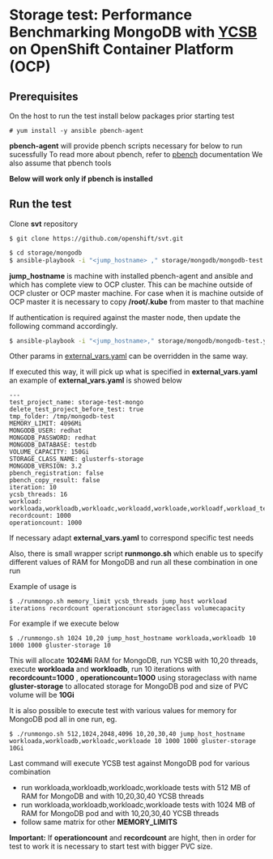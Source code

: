 # Storage test:  Performance Benchmarking MongoDB with [YCSB](whttps://github.com/brianfrankcooper/YCSB) on OpenShift Container Platform (OCP)  

## Prerequisites

On the host to run the test install below packages prior starting test 

```
# yum install -y ansible pbench-agent 
```

**pbench-agent** will provide pbench scripts necessary for below to run sucessfully
To read more about pbench, refer to [pbench](http://distributed-system-analysis.github.io/pbench/doc/agent/installation.html) documentation
We also assume that pbench tools 

**Below will work only if pbench is installed** 

## Run the test

Clone **svt** repository 

```
$ git clone https://github.com/openshift/svt.git
``` 



```sh
$ cd storage/mongodb 
$ ansible-playbook -i "<jump_hostname> ," storage/mongodb/mongodb-test.yaml
```

**jump_hostname** is machine with installed pbench-agent and ansible and which has complete view to OCP cluster. This can be 
machine outside of OCP cluster or OCP master machine. For case when it is machine outside of OCP master it is necessary to copy 
**/root/.kube** from master to that machine

If authentication is required against the master node, then update the following command accordingly.

```sh
$ ansible-playbook -i "<jump_hostname>," storage/mongodb/mongodb-test.yaml --extra-vars "ansible_user=root ansible_ssh_private_key_file=/path/to/key/file"
```

Other params in [external_vars.yaml](external_vars.yaml) can be overridden in the same way.

If executed this way, it will pick up what is specified in **external_vars.yaml** an example of **external_vars.yaml** is showed below 

```
---
test_project_name: storage-test-mongo
delete_test_project_before_test: true
tmp_folder: /tmp/mongodb-test
MEMORY_LIMIT: 4096Mi
MONGODB_USER: redhat
MONGODB_PASSWORD: redhat
MONGODB_DATABASE: testdb
VOLUME_CAPACITY: 150Gi 
STORAGE_CLASS_NAME: glusterfs-storage
MONGODB_VERSION: 3.2
pbench_registration: false
pbench_copy_result: false
iteration: 10
ycsb_threads: 16
workload: workloada,workloadb,workloadc,workloadd,workloade,workloadf,workload_template
recordcount: 1000       
operationcount: 1000
``` 
If necessary adapt **external_vars.yaml** to correspond specific test needs 

Also, there is small wrapper script **runmongo.sh** which enable us to specify different values of RAM for MongoDB and run all these combination in one run 

Example of usage is 
```
$ ./runmongo.sh memory_limit ycsb_threads jump_host workload iterations recordcount operationcount storageclass volumecapacity
```

For example if we execute below 

```
$ ./runmongo.sh 1024 10,20 jump_host_hostname workloada,workloadb 10 1000 1000 gluster-storage 10
``` 
This will allocate **1024Mi** RAM for MongoDB, run YCSB with 10,20 threads, execute **workloada** and **workloadb**, run 10 iterations with 
**recordcount=1000** , **operationcount=1000** using storageclass with name **gluster-storage** to allocated storage for MongoDB pod and size of PVC volume will be **10Gi** 

It is also possible to execute test with various values for memory for MongoDB pod all in one run, eg.

```
$ ./runmongo.sh 512,1024,2048,4096 10,20,30,40 jump_host_hostname workloada,workloadb,workloadc,workloade 10 1000 1000 gluster-storage 10Gi
``` 

Last command will execute YCSB test against MongoDB pod for various combination

- run workloada,workloadb,workloadc,workloade tests with 512 MB of RAM for MongoDB and with 10,20,30,40 YCSB threads
- run workloada,workloadb,workloadc,workloade tests with 1024 MB of RAM for MongoDB pod and with 10,20,30,40 YCSB threads
- follow same matrix for other **MEMORY_LIMITS** 

**Important:** If **operationcount** and **recordcount** are hight, then in order for test to work it is necessary to 
start test with bigger PVC size. 
